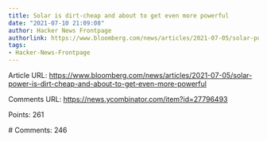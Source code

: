 ```yaml
---
title: Solar is dirt-cheap and about to get even more powerful
date: "2021-07-10 21:09:08"
author: Hacker News Frontpage
authorlink: https://www.bloomberg.com/news/articles/2021-07-05/solar-power-is-dirt-cheap-and-about-to-get-even-more-powerful
tags:
- Hacker-News-Frontpage
---
```


<p>Article URL: <a href="https://www.bloomberg.com/news/articles/2021-07-05/solar-power-is-dirt-cheap-and-about-to-get-even-more-powerful">https://www.bloomberg.com/news/articles/2021-07-05/solar-power-is-dirt-cheap-and-about-to-get-even-more-powerful</a></p>
<p>Comments URL: <a href="https://news.ycombinator.com/item?id=27796493">https://news.ycombinator.com/item?id=27796493</a></p>
<p>Points: 261</p>
<p># Comments: 246</p>
